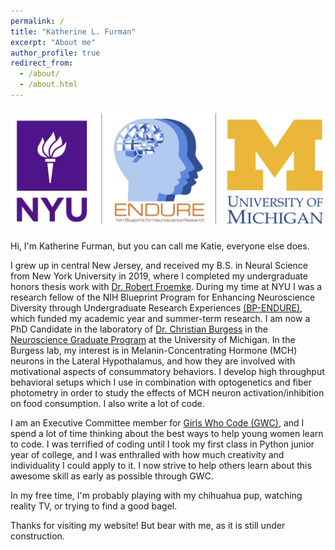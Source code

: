 ```yaml
---
permalink: /
title: "Katherine L. Furman"
excerpt: "About me"
author_profile: true
redirect_from: 
  - /about/
  - /about.html
---
```


<center><img src="/images/school_logos.jpg"></center>  

Hi, I'm Katherine Furman, but you can call me Katie, everyone else does. 

I grew up in central New Jersey, and received my B.S. in Neural Science from New York University in 2019, where I completed my undergraduate honors thesis work with [Dr. Robert Froemke](www.http://froemkelab.med.nyu.edu/). During my time at NYU I was a research fellow of the NIH Blueprint Program for Enhancing Neuroscience Diversity through Undergraduate Research Experiences [(BP-ENDURE)](www.bpendure.org), which funded my academic year and summer-term research. I am now a PhD Candidate in the laboratory of [Dr. Christian Burgess](https://www.burgesslab.org/) in the [Neuroscience Graduate Program](https://neuroscience.med.umich.edu/) at the University of Michigan. In the Burgess lab, my interest is in Melanin-Concentrating Hormone (MCH) neurons in the Lateral Hypothalamus, and how they are involved with motivational aspects of consummatory behaviors. I develop high throughput behavioral setups which I use in combination with optogenetics and fiber photometry in order to study the effects of MCH neuron activation/inhibition on food consumption. I also write a lot of code. 

I am an Executive Committee member for [Girls Who Code (GWC)](http://umich.edu/~girlswc/), and I spend a lot of time thinking about the best ways to help young women learn to code. I was terrified of coding until I took my first class in Python junior year of college, and I was enthralled with how much creativity and individuality I could apply to it. I now strive to help others learn about this awesome skill as early as possible through GWC. 

In my free time, I'm probably playing with my chihuahua pup, watching reality TV, or trying to find a good bagel.

Thanks for visiting my website! But bear with me, as it is still under construction.

